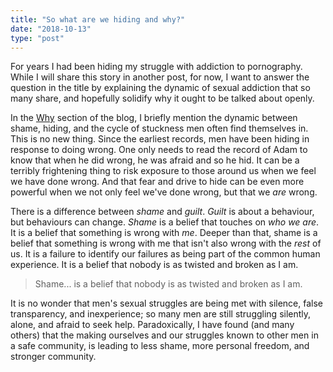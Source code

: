 ```yaml
---
title: "So what are we hiding and why?"
date: "2018-10-13"
type: "post"
---
```

For years I had been hiding my struggle with addiction to pornography. While I will share this story in another post, for now, I want to answer the question in the title by explaining the dynamic of sexual addiction that so many share, and hopefully solidify why it ought to be talked about openly.

In the [Why](/why) section of the blog, I briefly mention the dynamic between shame, hiding, and the cycle of stuckness men often find themselves in. This is no new thing. Since the earliest records, men have been hiding in response to doing wrong. One only needs to read the record of Adam to know that when he did wrong, he was afraid and so he hid. It can be a terribly frightening thing to risk exposure to those around us when we feel we have done wrong. And that fear and drive to hide can be even more powerful when we not only feel we've done wrong, but that we _are_ wrong. 

There is a difference between _shame_ and _guilt_. _Guilt_ is about a behaviour, but behaviours can change. _Shame_ is a belief that touches on _who we are_. It is a belief that something is wrong with _me_. Deeper than that, shame is a belief that something is wrong with me that isn't also wrong with the _rest_ of us. It is a failure to identify our failures as being part of the common human experience. It is a belief that nobody is as twisted and broken as I am.

>Shame... is a belief that nobody is as twisted and broken as I am.

It is no wonder that men's sexual struggles are being met with silence, false transparency, and inexperience; so many men are still struggling silently, alone, and afraid to seek help. Paradoxically, I have found (and many others) that the making ourselves and our struggles known to other men in a safe community, is leading to less shame, more personal freedom, and stronger community.  